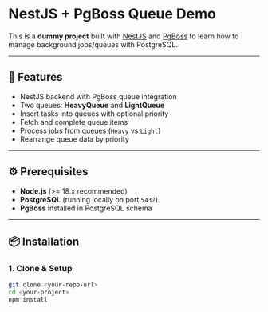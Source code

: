 # NestJS + PgBoss Queue Demo

This is a **dummy project** built with [NestJS](https://nestjs.com/) and [PgBoss](https://github.com/timgit/pg-boss) to learn how to manage background jobs/queues with PostgreSQL.

---

## 🚀 Features
- NestJS backend with PgBoss queue integration  
- Two queues: **HeavyQueue** and **LightQueue**  
- Insert tasks into queues with optional priority  
- Fetch and complete queue items  
- Process jobs from queues (`Heavy` vs `Light`)  
- Rearrange queue data by priority  

---

## ⚙️ Prerequisites
- **Node.js** (>= 18.x recommended)  
- **PostgreSQL** (running locally on port `5432`)  
- **PgBoss** installed in PostgreSQL schema  

---

## 📦 Installation

### 1. Clone & Setup
```bash
git clone <your-repo-url>
cd <your-project>
npm install
